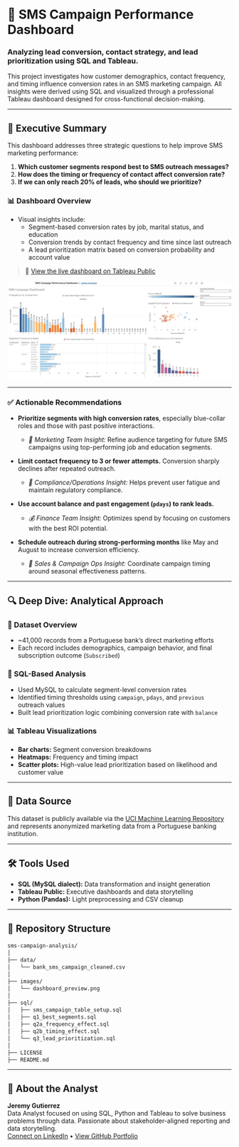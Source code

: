 # 📲 SMS Campaign Performance Dashboard

### Analyzing lead conversion, contact strategy, and lead prioritization using SQL and Tableau.

This project investigates how customer demographics, contact frequency, and timing influence conversion rates in an SMS marketing campaign. All insights were derived using SQL and visualized through a professional Tableau dashboard designed for cross-functional decision-making.

---

## 🧾 Executive Summary

This dashboard addresses three strategic questions to help improve SMS marketing performance:

1. **Which customer segments respond best to SMS outreach messages?**
2. **How does the timing or frequency of contact affect conversion rate?**
3. **If we can only reach 20% of leads, who should we prioritize?**

### 📊 Dashboard Overview

- Visual insights include:
  - Segment-based conversion rates by job, marital status, and education
  - Conversion trends by contact frequency and time since last outreach
  - A lead prioritization matrix based on conversion probability and account value

> 🔗 [View the live dashboard on Tableau Public](https://public.tableau.com/views/SMSCampaignPerformanceDashboard/SMSCampaignDashboard?:language=en-US&:sid=&:redirect=auth&:display_count=n&:origin=viz_share_link) 

![Dashboard Preview](images/dashboard_preview.png)

---

### ✅ Actionable Recommendations

- **Prioritize segments with high conversion rates**, especially blue-collar roles and those with past positive interactions.
  - *📣 Marketing Team Insight:* Refine audience targeting for future SMS campaigns using top-performing job and education segments.

- **Limit contact frequency to 3 or fewer attempts.** Conversion sharply declines after repeated outreach.
  - *🧠 Compliance/Operations Insight:* Helps prevent user fatigue and maintain regulatory compliance.

- **Use account balance and past engagement (`pdays`) to rank leads.**
  - *💰 Finance Team Insight:* Optimizes spend by focusing on customers with the best ROI potential.

- **Schedule outreach during strong-performing months** like May and August to increase conversion efficiency.
  - *📆 Sales & Campaign Ops Insight:* Coordinate campaign timing around seasonal effectiveness patterns.

---

## 🔍 Deep Dive: Analytical Approach

### 🧮 Dataset Overview
- ~41,000 records from a Portuguese bank’s direct marketing efforts
- Each record includes demographics, campaign behavior, and final subscription outcome (`Subscribed`)

### 💾 SQL-Based Analysis
- Used MySQL to calculate segment-level conversion rates
- Identified timing thresholds using `campaign`, `pdays`, and `previous` outreach values
- Built lead prioritization logic combining conversion rate with `balance`

### 📊 Tableau Visualizations
- **Bar charts:** Segment conversion breakdowns
- **Heatmaps:** Frequency and timing impact
- **Scatter plots:** High-value lead prioritization based on likelihood and customer value

---

## 🔗 Data Source

This dataset is publicly available via the [UCI Machine Learning Repository](https://archive.ics.uci.edu/ml/datasets/bank+marketing) and represents anonymized marketing data from a Portuguese banking institution.

---

## 🛠️ Tools Used

- **SQL (MySQL dialect):** Data transformation and insight generation
- **Tableau Public:** Executive dashboards and data storytelling
- **Python (Pandas):** Light preprocessing and CSV cleanup

---

## 📁 Repository Structure

```
sms-campaign-analysis/
│
├── data/
│   └── bank_sms_campaign_cleaned.csv
│
├── images/
│   └── dashboard_preview.png
│
├── sql/
│   ├── sms_campaign_table_setup.sql
│   ├── q1_best_segments.sql
│   ├── q2a_frequency_effect.sql
│   ├── q2b_timing_effect.sql
│   └── q3_lead_prioritization.sql
│
├── LICENSE
├── README.md
```

---

## 👋 About the Analyst

**Jeremy Gutierrez**  
Data Analyst focused on using SQL, Python and Tableau to solve business problems through data. Passionate about stakeholder-aligned reporting and data storytelling.  
[Connect on LinkedIn](https://www.linkedin.com/in/jeremy-gutierrez-4502391bb/) • [View GitHub Portfolio](https://github.com/JZambrana1612) 
